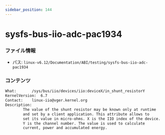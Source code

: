 ```yaml
---
sidebar_position: 144
---
```

# sysfs-bus-iio-adc-pac1934

### ファイル情報

- パス: `linux-v6.12/Documentation/ABI/testing/sysfs-bus-iio-adc-pac1934`

### コンテンツ

```txt
What:		/sys/bus/iio/devices/iio:deviceX/in_shunt_resistorY
KernelVersion:	6.7
Contact:	linux-iio@vger.kernel.org
Description:
		The value of the shunt resistor may be known only at runtime
		and set by a client application. This attribute allows to
		set its value in micro-ohms. X is the IIO index of the device.
		Y is the channel number. The value is used to calculate
		current, power and accumulated energy.

```
